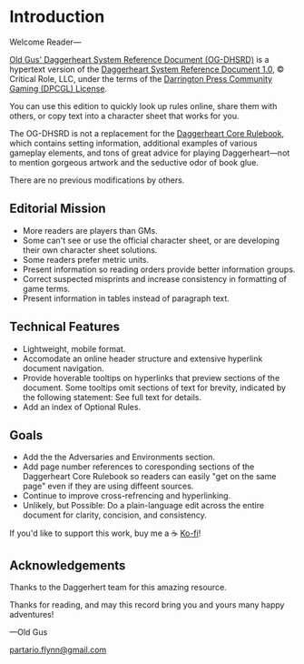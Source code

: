 # Introduction

Welcome Reader—

[Old Gus' Daggerheart System Reference Document (OG-DHSRD)](https://callmepartario.github.io/og-dhsrd/) is a hypertext version of the [Daggerheart System Reference Document 1.0](https://www.daggerheart.com/srd/), © Critical Role, LLC, under the terms of the [Darrington Press Community Gaming (DPCGL) License](http://www.darringtonpress.com/license).

You can use this edition to quickly look up rules online, share them with others, or copy text into a character sheet that works for you.

The OG-DHSRD is not a replacement for the [Daggerheart Core Rulebook](https://www.daggerheart.com/buy/), which contains setting information, additional examples of various gameplay elements, and tons of great advice for playing Daggerheart—not to mention gorgeous artwork and the seductive odor of book glue.

There are no previous modifications by others.

## Editorial Mission

- More readers are players than GMs.
- Some can't see or use the official character sheet, or are developing their own character sheet solutions.
- Some readers prefer metric units.
- Present information so reading orders provide better information groups.
- Correct suspected misprints and increase consistency in formatting of game terms.
- Present information in tables instead of paragraph text.

## Technical Features

- Lightweight, mobile format.
- Accomodate an online header structure and extensive hyperlink document navigation.
- Provide hoverable tooltips on hyperlinks that preview sections of the document. Some tooltips omit sections of text for brevity, indicated by the following statement: See full text for details.
- Add an index of Optional Rules.

## Goals

- Add the the Adversaries and Environments section.
- Add page number references to coresponding sections of the Daggerheart Core Rulebook so readers can easily "get on the same page" even if they are using diffeent sources.
- Continue to improve cross-refrencing and hyperlinking.
- Unlikely, but Possible: Do a plain-language edit across the entire document for clarity, concision, and consistency.

If you'd like to support this work, buy me a ☕ [Ko-fi](https://ko-fi.com/oldgus)!

## Acknowledgements

Thanks to the Daggerhert team for this amazing resource.

Thanks for reading, and may this record bring you and yours many happy adventures!

—Old Gus

partario.flynn@gmail.com
